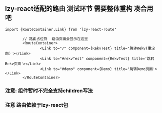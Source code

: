 ## lzy-react适配的路由  测试环节  需要整体重构  凑合用吧
```tsx
import {RouteContainer,Link} from 'lzy-react-route'

        // 路由占位符  路由页面会显示在这里
        <RouteContainer>
                <Link to="/" component={RekvTest} title='跳转Rekv(重定向)'></Link>
                <Link to="#rekvTest" component={RekvTest} title='跳转Rekv页面'></Link>
                <Link to="#demo" component={Demo} title='跳转Demo页面'></Link>
        </RouteContainer>

```

### 注意: 组件暂时不完全支持children写法 
### 注意  路由依赖于lzy-react包
